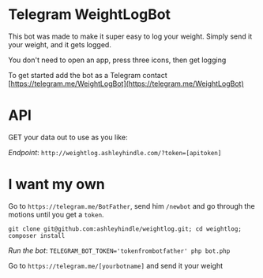 # Telegram WeightLogBot  

This bot was made to make it super easy to log your weight.  Simply send it your weight, and it gets logged.

You don't need to open an app, press three icons, then get logging

To get started add the bot as a Telegram contact [https://telegram.me/WeightLogBot](https://telegram.me/WeightLogBot)

# API  

GET your data out to use as you like:

*Endpoint*: `http://weightlog.ashleyhindle.com/?token=[apitoken]` 



# I want my own  

Go to `https://telegram.me/BotFather`, send him `/newbot` and go through the motions until you get a `token`.  

`git clone git@github.com:ashleyhindle/weightlog.git; cd weightlog; composer install`  

*Run the bot*: `TELEGRAM_BOT_TOKEN='tokenfrombotfather' php bot.php`  

Go to `https://telegram.me/[yourbotname]` and send it your weight  
